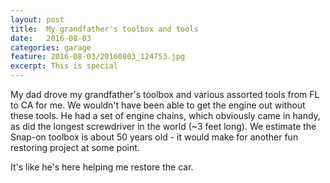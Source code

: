 ```yaml
---
layout: post
title:  My grandfather's toolbox and tools
date:   2016-08-03
categories: garage
feature: 2016-08-03/20160803_124753.jpg
excerpt: This is special
---
```


My dad drove my grandfather's toolbox and various assorted tools from FL to CA for me.  We wouldn't have been able to get the engine out without these tools.  He had a set of engine chains, which obviously came in handy, as did the longest screwdriver in the world (~3 feet long).  We estimate the Snap-on toolbox is about 50 years old - it would make for another fun restoring project at some point.  

It's like he's here helping me restore the car.